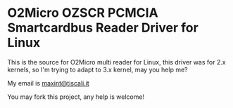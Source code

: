  # O2Micro OZSCR PCMCIA Smartcardbus Reader Driver for Linux
 
 This is the source for O2Micro multi reader for Linux, this driver was for 2.x kernels, 
 so I'm trying to adapt to 3.x kernel, may you help me?
 
 My email is maxint@tiscali.it 
 
 You may fork this project, any help is welcome!